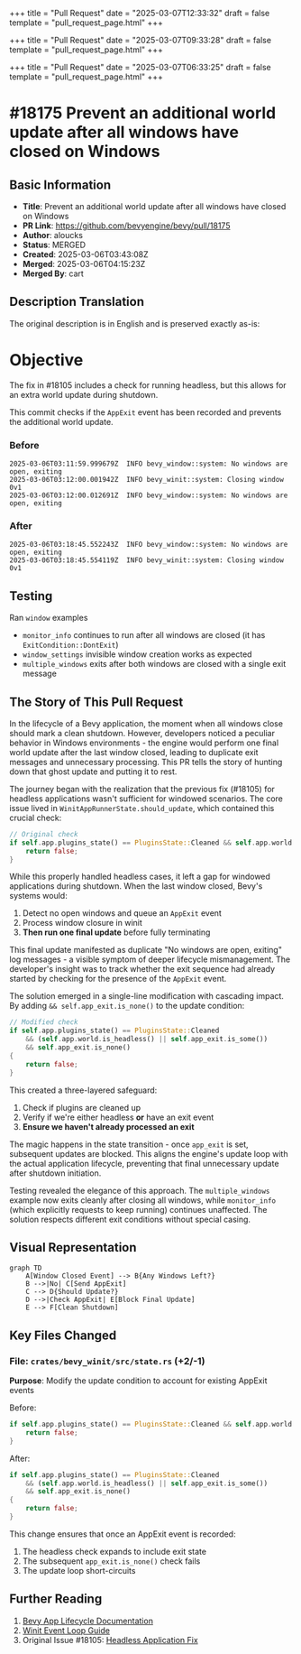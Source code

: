 +++
title = "Pull Request"
date = "2025-03-07T12:33:32"
draft = false
template = "pull_request_page.html"
+++

+++
title = "Pull Request"
date = "2025-03-07T09:33:28"
draft = false
template = "pull_request_page.html"
+++

+++
title = "Pull Request"
date = "2025-03-07T06:33:25"
draft = false
template = "pull_request_page.html"
+++

# #18175 Prevent an additional world update after all windows have closed on Windows

## Basic Information
- **Title**: Prevent an additional world update after all windows have closed on Windows
- **PR Link**: https://github.com/bevyengine/bevy/pull/18175
- **Author**: aloucks
- **Status**: MERGED
- **Created**: 2025-03-06T03:43:08Z
- **Merged**: 2025-03-06T04:15:23Z
- **Merged By**: cart

## Description Translation
The original description is in English and is preserved exactly as-is:

# Objective

The fix in #18105 includes a check for running headless, but this allows for an extra world update during shutdown.

This commit checks if the `AppExit` event has been recorded and prevents the additional world update.

### Before

```
2025-03-06T03:11:59.999679Z  INFO bevy_window::system: No windows are open, exiting    
2025-03-06T03:12:00.001942Z  INFO bevy_winit::system: Closing window 0v1
2025-03-06T03:12:00.012691Z  INFO bevy_window::system: No windows are open, exiting
```
### After

```
2025-03-06T03:18:45.552243Z  INFO bevy_window::system: No windows are open, exiting    
2025-03-06T03:18:45.554119Z  INFO bevy_winit::system: Closing window 0v1
```
## Testing

Ran `window` examples

- `monitor_info` continues to run after all windows are closed (it has `ExitCondition::DontExit`)
- `window_settings` invisible window creation works as expected
- `multiple_windows` exits after both windows are closed with a single exit message

## The Story of This Pull Request

In the lifecycle of a Bevy application, the moment when all windows close should mark a clean shutdown. However, developers noticed a peculiar behavior in Windows environments - the engine would perform one final world update after the last window closed, leading to duplicate exit messages and unnecessary processing. This PR tells the story of hunting down that ghost update and putting it to rest.

The journey began with the realization that the previous fix (#18105) for headless applications wasn't sufficient for windowed scenarios. The core issue lived in `WinitAppRunnerState.should_update`, which contained this crucial check:

```rust
// Original check
if self.app.plugins_state() == PluginsState::Cleaned && self.app.world.is_headless() {
    return false;
}
```

While this properly handled headless cases, it left a gap for windowed applications during shutdown. When the last window closed, Bevy's systems would:
1. Detect no open windows and queue an `AppExit` event
2. Process window closure in winit
3. **Then run one final update** before fully terminating

This final update manifested as duplicate "No windows are open, exiting" log messages - a visible symptom of deeper lifecycle mismanagement. The developer's insight was to track whether the exit sequence had already started by checking for the presence of the `AppExit` event.

The solution emerged in a single-line modification with cascading impact. By adding `&& self.app_exit.is_none()` to the update condition:

```rust
// Modified check
if self.app.plugins_state() == PluginsState::Cleaned
    && (self.app.world.is_headless() || self.app_exit.is_some())
    && self.app_exit.is_none()
{
    return false;
}
```

This created a three-layered safeguard:
1. Check if plugins are cleaned up
2. Verify if we're either headless **or** have an exit event
3. **Ensure we haven't already processed an exit**

The magic happens in the state transition - once `app_exit` is set, subsequent updates are blocked. This aligns the engine's update loop with the actual application lifecycle, preventing that final unnecessary update after shutdown initiation.

Testing revealed the elegance of this approach. The `multiple_windows` example now exits cleanly after closing all windows, while `monitor_info` (which explicitly requests to keep running) continues unaffected. The solution respects different exit conditions without special casing.

## Visual Representation

```mermaid
graph TD
    A[Window Closed Event] --> B{Any Windows Left?}
    B -->|No| C[Send AppExit]
    C --> D{Should Update?}
    D -->|Check AppExit| E[Block Final Update]
    E --> F[Clean Shutdown]
```

## Key Files Changed

### File: `crates/bevy_winit/src/state.rs` (+2/-1)
**Purpose**: Modify the update condition to account for existing AppExit events

Before:
```rust
if self.app.plugins_state() == PluginsState::Cleaned && self.app.world.is_headless() {
    return false;
}
```

After:
```rust
if self.app.plugins_state() == PluginsState::Cleaned
    && (self.app.world.is_headless() || self.app_exit.is_some())
    && self.app_exit.is_none()
{
    return false;
}
```

This change ensures that once an AppExit event is recorded:
1. The headless check expands to include exit state
2. The subsequent `app_exit.is_none()` check fails
3. The update loop short-circuits

## Further Reading

1. [Bevy App Lifecycle Documentation](https://bevyengine.org/learn/book/getting-started/app-lifecycle/)
2. [Winit Event Loop Guide](https://github.com/rust-windowing/winit/blob/main/README.md#event-loop)
3. Original Issue #18105: [Headless Application Fix](https://github.com/bevyengine/bevy/pull/18105)